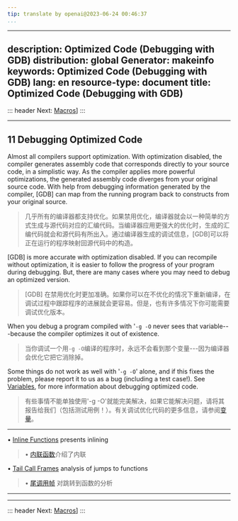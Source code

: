 ```yaml
---
tip: translate by openai@2023-06-24 00:46:37
...
```

---
description: Optimized Code (Debugging with GDB)
distribution: global
Generator: makeinfo
keywords: Optimized Code (Debugging with GDB)
lang: en
resource-type: document
title: Optimized Code (Debugging with GDB)
---
::: header
Next: [Macros](Macros.html#Macros)]
:::

---

## 11 Debugging Optimized Code


Almost all compilers support optimization. With optimization disabled, the compiler generates assembly code that corresponds directly to your source code, in a simplistic way. As the compiler applies more powerful optimizations, the generated assembly code diverges from your original source code. With help from debugging information generated by the compiler, [GDB] can map from the running program back to constructs from your original source.

> 几乎所有的编译器都支持优化。如果禁用优化，编译器就会以一种简单的方式生成与源代码对应的汇编代码。当编译器应用更强大的优化时，生成的汇编代码就会和源代码有所出入。通过编译器生成的调试信息，[GDB]可以将正在运行的程序映射回源代码中的构造。


[GDB] is more accurate with optimization disabled. If you can recompile without optimization, it is easier to follow the progress of your program during debugging. But, there are many cases where you may need to debug an optimized version.

> [GDB] 在禁用优化时更加准确。如果你可以在不优化的情况下重新编译，在调试过程中跟踪程序的进展就会更容易。但是，也有许多情况下你可能需要调试优化版本。


When you debug a program compiled with '`-g -O` never sees that variable---because the compiler optimizes it out of existence.

> 当你调试一个用`-g -O`编译的程序时，永远不会看到那个变量---因为编译器会优化它把它消除掉。


Some things do not work as well with '`-g -O`' alone, and if this fixes the problem, please report it to us as a bug (including a test case!). See [Variables](Variables.html#Variables), for more information about debugging optimized code.

> 有些事情不能单独使用'-g -O'就能完美解决，如果它能解决问题，请将其报告给我们（包括测试用例！）。有关调试优化代码的更多信息，请参阅[变量](Variables.html#Variables)。

---


• [Inline Functions](Inline-Functions.html#Inline-Functions) presents inlining

> • [内联函数](Inline-Functions.html#Inline-Functions)介绍了内联

• [Tail Call Frames](Tail-Call-Frames.html#Tail-Call-Frames) analysis of jumps to functions

> • [尾调用帧](Tail-Call-Frames.html#Tail-Call-Frames) 对跳转到函数的分析

---

---

::: header
Next: [Macros](Macros.html#Macros)]
:::
